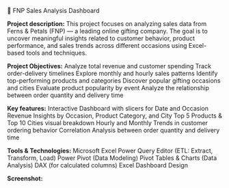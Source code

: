🌸 FNP Sales Analysis Dashboard

**Project description:**
  This project focuses on analyzing sales data from Ferns & Petals (FNP) — a leading online gifting company. The goal is to uncover meaningful insights related to customer behavior, product performance, and sales trends across different occasions using Excel-based tools and techniques.

**Project Objectives:**
  Analyze total revenue and customer spending
  Track order-delivery timelines
  Explore monthly and hourly sales patterns
  Identify top-performing products and categories
  Discover popular gifting occasions and cities
  Evaluate product popularity by event
  Analyze the relationship between order quantity and delivery time

**Key features:**
  Interactive Dashboard with slicers for Date and Occasion
  Revenue Insights by Occasion, Product Category, and City
  Top 5 Products & Top 10 Cities visual breakdown
  Hourly and Monthly Trends in customer ordering behavior
  Correlation Analysis between order quantity and delivery time

  **Tools & Technologies:**
  Microsoft Excel
      Power Query Editor (ETL: Extract, Transform, Load)
      Power Pivot (Data Modeling)
      Pivot Tables & Charts (Data Analysis)
  DAX (for calculated columns)
  Excel Dashboard Design

  **Screenshot:**
